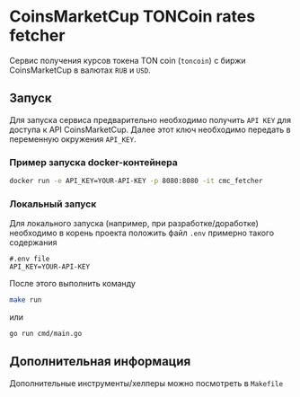 # CoinsMarketCup TONCoin rates fetcher

Сервис получения курсов токена TON coin (`toncoin`) с биржи
CoinsMarketCup в валютах `RUB` и `USD`.

## Запуск

Для запуска сервиса предварительно необходимо получить `API KEY` для доступа к API CoinsMarketCup. Далее этот ключ необходимо передать в переменную окружения `API_KEY`.

### Пример запуска docker-контейнера

```sh
docker run -e API_KEY=YOUR-API-KEY -p 8080:8080 -it cmc_fetcher
```

### Локальный запуск

Для локального запуска (например, при разработке/доработке) необходимо в корень проекта положить файл `.env` примерно такого содержания

```
#.env file
API_KEY=YOUR-API-KEY
```

После этого выполнить команду

```bash
make run
```

или

```bash
go run cmd/main.go
```

## Дополнительная информация

Дополнительные инструменты/хелперы можно посмотреть в `Makefile`
